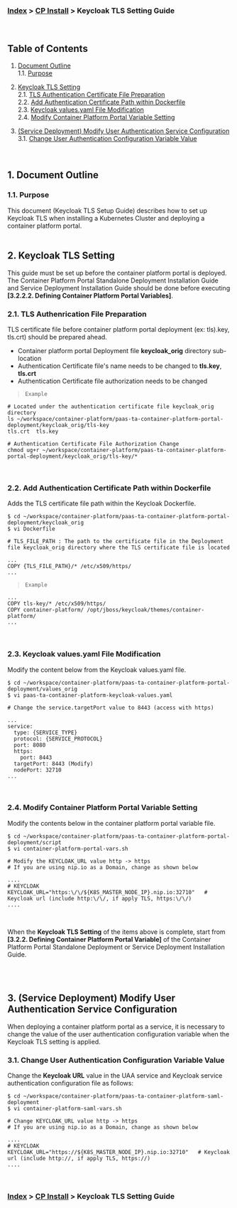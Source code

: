 ### [Index](https://github.com/K-PaaS/cp-guide-eng) > [CP Install](../Readme.md) > Keycloak TLS Setting Guide

<br>

## Table of Contents

1. [Document Outline](#1)  
    1.1. [Purpose](#1.1)  

2. [Keycloak TLS Setting](#2)  
    2.1. [TLS Authentication Certificate File Preparation](#2.1)  
    2.2. [Add Authentication Certificate Path within Dockerfile](#2.2)   
    2.3. [Keycloak values.yaml File Modification](#2.3)   
    2.4. [Modify Container Platform Portal Variable Setting](#2.4)   

3. [(Service Deployment) Modify User Authentication Service Configuration](#3)  
    3.1. [Change User Authentication Configuration Variable Value](#3.1)  

<br>

## <div id='1'>1. Document Outline
### <div id='1.1'>1.1. Purpose
This document (Keycloak TLS Setup Guide) describes how to set up Keycloak TLS when installing a Kubernetes Cluster and deploying a container platform portal.
<br><br>

## <div id='2'>2. Keycloak TLS Setting
This guide must be set up before the container platform portal is deployed.
The Container Platform Portal Standalone Deployment Installation Guide and Service Deployment Installation Guide should be done before executing **[3.2.2.2. Defining Container Platform Portal Variables]**.

### <div id='2.1'>2.1. TLS Authenrication File Preparation
TLS certificate file before container platform portal deployment (ex: tls).key, tls.crt) should be prepared ahead.<br>
- Container platform portal Deployment file **keycloak_orig** directory sub-location
- Authentication Certificate file's name needs to be changed to **tls.key**, **tls.crt**
- Authentication Certificate file authorization needs to be changed

> `Example`
```
# Located under the authentication certificate file keycloak_orig directory
ls ~/workspace/container-platform/paas-ta-container-platform-portal-deployment/keycloak_orig/tls-key
tls.crt  tls.key

# Authentication Certificate File Authorization Change
chmod ug+r ~/workspace/container-platform/paas-ta-container-platform-portal-deployment/keycloak_orig/tls-key/*
```


<br>
    
### <div id='2.2'>2.2. Add Authentication Certificate Path within Dockerfile
Adds the TLS certificate file path within the Keycloak Dockerfile.
```
$ cd ~/workspace/container-platform/paas-ta-container-platform-portal-deployment/keycloak_orig
$ vi Dockerfile
```
    
```
# TLS_FILE_PATH : The path to the certificate file in the Deployment file keycloak_orig directory where the TLS certificate file is located
    
...
COPY {TLS_FILE_PATH}/* /etc/x509/https/
...
```
    
> `Example`
```
...
COPY tls-key/* /etc/x509/https/
COPY container-platform/ /opt/jboss/keycloak/themes/container-platform/
...
```    
    
<br>
    
### <div id='2.3'>2.3. Keycloak values.yaml File Modification    
Modify the content below from the Keycloak values.yaml file.

```
$ cd ~/workspace/container-platform/paas-ta-container-platform-portal-deployment/values_orig
$ vi paas-ta-container-platform-keycloak-values.yaml
```

```
# Change the service.targetPort value to 8443 (access with https)

...
service:
  type: {SERVICE_TYPE}
  protocol: {SERVICE_PROTOCOL}
  port: 8080
  https:
    port: 8443
  targetPort: 8443 (Modify)
  nodePort: 32710
...
```

<br>
    
### <div id='2.4'>2.4. Modify Container Platform Portal Variable Setting
Modify the contents below in the container platform portal variable file.
```
$ cd ~/workspace/container-platform/paas-ta-container-platform-portal-deployment/script
$ vi container-platform-portal-vars.sh    
```    
```
# Modify the KEYCLOAK_URL value http -> https 
# If you are using nip.io as a Domain, change as shown below
    
....  
# KEYCLOAK    
KEYCLOAK_URL="https:\/\/${K8S_MASTER_NODE_IP}.nip.io:32710"   # Keycloak url (include http:\/\/, if apply TLS, https:\/\/)
....     
```
<br>
    
When the **Keycloak TLS Setting** of the items above is complete, start from **[3.2.2. Defining Container Platform Portal Variable]**  of the Container Platform Portal Standalone Deployment or Service Deployment Installation Guide.
<br>


<br><br> 
    
## <div id='3'>3. (Service Deployment) Modify User Authentication Service Configuration
When deploying a container platform portal as a service, it is necessary to change the value of the user authentication configuration variable when the Keycloak TLS setting is applied.
    
### <div id='3.1'>3.1. Change User Authentication Configuration Variable Value 
 Change the **Keycloak URL** value in the UAA service and Keycloak service authentication configuration file as follows:

```
$ cd ~/workspace/container-platform/paas-ta-container-platform-saml-deployment
$ vi container-platform-saml-vars.sh
```    
```
# Change KEYCLOAK_URL value http -> https 
# If you are using nip.io as a Domain, change as shown below   
    
....     
# KEYCLOAK
KEYCLOAK_URL="https://${K8S_MASTER_NODE_IP}.nip.io:32710"   # Keycloak url (include http://, if apply TLS, https://)  
.... 
```
<br>
    
### [Index](https://github.com/K-PaaS/cp-guide-eng) > [CP Install](../Readme.md) > Keycloak TLS Setting Guide